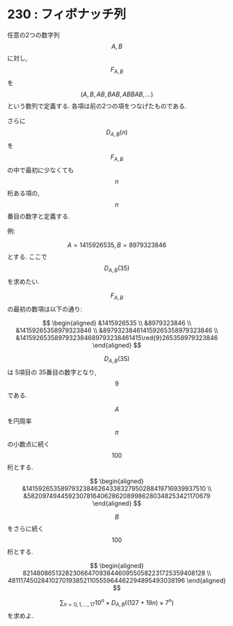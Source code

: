 # 230 : フィボナッチ列

任意の2つの数字列 $$A,B$$ に対し, $$F_{A,B}$$ を $$(A,B,AB,BAB,ABBAB,\dots)$$ という数列で定義する. 各項は前の2つの項をつなげたものである.

さらに $$D_{A,B}(n)$$ を $$F_{A,B}$$ の中で最初に少なくても $$n$$ 桁ある項の, $$n$$ 番目の数字と定義する.

例:

$$A=1415926535, B=8979323846$$ とする. ここで $$D_{A,B}(35)$$ を求めたい.

$$F_{A,B}$$ の最初の数項は以下の通り:

$$
\begin{aligned}
&1415926535 \\
&8979323846 \\
&14159265358979323846 \\
&897932384614159265358979323846 \\
&1415926535897932384689793238461415\red{9}265358979323846
\end{aligned}
$$

$$D_{A,B}(35)$$ は 5項目の 35番目の数字となり, $$9$$ である.

$$A$$ を円周率 $$\pi$$ の小数点に続く $$100$$ 桁とする.

$$
\begin{aligned}
&14159265358979323846264338327950288419716939937510 \\
&58209749445923078164062862089986280348253421170679
\end{aligned}
$$

$$B$$ をさらに続く $$100$$ 桁とする.

$$
\begin{aligned}
82148086513282306647093844609550582231725359408128 \\
48111745028410270193852110555964462294895493038196
\end{aligned}
$$

$$\sum_{n=0,1,\dots,17}10^{n} \times D_{A,B}((127+19n)×7^{n})$$ を求めよ.

